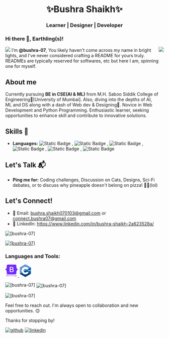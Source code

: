 <h1 align = "center">✨Bushra Shaikh✨</h1>
<h3 align = "center">Learner | Designer | Developer</h3>

### Hi there 👋,  Earthling(s)!
![](https://media.licdn.com/dms/image/D4D16AQEXDU9eLAJ1eQ/profile-displaybackgroundimage-shrink_350_1400/0/1693038689047?e=1709164800&v=beta&t=PUz3OVV6zoTy2y_LeDt04VWzp4RE8uvMV2-w_X96DRs)
<img align="right" widhth="460" height="300" src="https://img.freepik.com/free-vector/freelancer-working-laptop-her-house_1150-35054.jpg?size=338&ext=jpg&ga=GA1.1.2116175301.1701388800&semt=ais" >
I’m **@bushra-07**, You likely haven't come across my name in bright lights, and I've never considered crafting a README for yours truly. READMEs are typically reserved for softwares, etc but here I am, spinning one for myself.

## About me

Currently pursuing **BE in CSE(AI & ML)** from M.H. Saboo Siddik College of Engineering🚀[University of Mumbai].
Also, diving into the depths of AI, ML and DS along with a dash of Web dev & Designing🎨. Novice in Web Development and Python Programming. Enthusiastic learner, seeking opportunities to enhance skill and contribute to innovative solutions.

## Skills 🚀

- **Languages:** <img alt="Static Badge" src="https://img.shields.io/badge/C%20-%20%23F9423A">
, <img alt="Static Badge" src="https://img.shields.io/badge/C%2B%2B%20-%20blue">
, <img alt="Static Badge" src="https://img.shields.io/badge/Python%20-%20green">
, <img alt="Static Badge" src="https://img.shields.io/badge/HTML5%20-%20%23e34c26">
, <img alt="Static Badge" src="https://img.shields.io/badge/CSS3%20-%20%23264de4">
, <img alt="Static Badge" src="https://img.shields.io/badge/JavaScript%20-%20%23F0DB4F">

## Let's Talk 📬

- **Ping me for:** Coding challenges, Discussion on Cats, Designs, Sci-Fi debates, or to discuss why pineapple doesn't belong on pizza! 🍍🚫(lol)

## Let's Connect!
- 📧 Email: bushra.shaikh070103@gmail.com or connect.bushra07@gmail.com
- 💼 LinkedIn: https://www.linkedin.com/in/bushra-shaikh-2a623528a/

<p align="left"> <img src="https://komarev.com/ghpvc/?username=[yourusername]&label=Profile%20views&color=0e75b6&style=flat" alt="[bushra-07]" /> </p>

<p align="left"> <a href="https://github.com/ryo-ma/github-profile-trophy"><img src="https://github-profile-trophy.vercel.app/?username=[bushra-07]" alt="[bushra-07]" /></a> </p>


<h3 align="left">Languages and Tools:</h3>
<p align="left">
<a href="https://getbootstrap.com" target="_blank" rel="noreferrer"> <img src="https://raw.githubusercontent.com/devicons/devicon/master/icons/bootstrap/bootstrap-plain-wordmark.svg" alt="bootstrap" width="40" height="40"/> </a> 
<a href="https://www.w3schools.com/cpp/" target="_blank" rel="noreferrer"> <img src="https://raw.githubusercontent.com/devicons/devicon/master/icons/cplusplus/cplusplus-original.svg" alt="cplusplus" width="40" height="40"/> </a> 
<!-- Add more tools as needed -->
</p>

<p><img align="left" src="https://api.githubtrends.io/user/svg/[yourusername]/langs?time_range=six_months&use_percent=True&compact=True&theme=classic" alt="[bushra-07]" /></p>

<p>&nbsp;<img align="center" src="https://api.githubtrends.io/user/svg/[yourusername]/repos?time_range=one_year&group=other&theme=classic" alt="[bushra-07]" /></p>

<p><img align="center" src="https://github-readme-streak-stats.herokuapp.com/?user=[bushra-07]&" alt="[bushra-07]" /></p>


Feel free to reach out. I'm always open to collaboration and new opportunities. 😊

Thanks for stopping by!





[<img src='https://cdn.jsdelivr.net/npm/simple-icons@3.0.1/icons/github.svg' alt='github' height='40'>](https://github.com/bushra-07)  [<img src='https://cdn.jsdelivr.net/npm/simple-icons@3.0.1/icons/linkedin.svg' alt='linkedin' height='40'>](https://www.linkedin.com/in/https://www.linkedin.com/in/bushra-shaikh-2a623528a//)  

